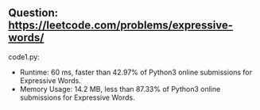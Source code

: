 ## Question: https://leetcode.com/problems/expressive-words/

code1.py:
* Runtime: 60 ms, faster than 42.97% of Python3 online submissions for Expressive Words.
* Memory Usage: 14.2 MB, less than 87.33% of Python3 online submissions for Expressive Words.